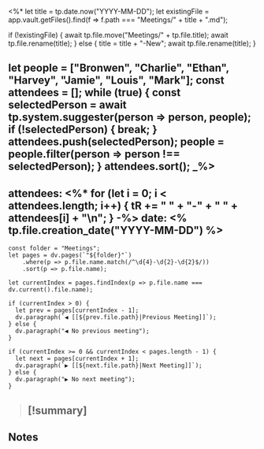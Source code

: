 <%*
let title = tp.date.now("YYYY-MM-DD");
let existingFile = app.vault.getFiles().find(f => f.path === "Meetings/" + title + ".md");

if (!existingFile) {
  await tp.file.move("Meetings/" + tp.file.title); 
  await tp.file.rename(title);
} else {
  title = title + "-New"; 
  await tp.file.rename(title);
}

let people = ["Bronwen", "Charlie", "Ethan", "Harvey", "Jamie", "Louis", "Mark"];
const attendees = [];
while (true) {
  const selectedPerson = await tp.system.suggester(person => person, people);
  if (!selectedPerson) {
    break;
  }
  attendees.push(selectedPerson);
  people = people.filter(person => person !== selectedPerson);
}
attendees.sort();
_%>
---
attendees:
<%*
for (let i = 0; i < attendees.length; i++) {
	tR += " " + "-" + " " + attendees[i] + "\n";
}
-%>
date: <% tp.file.creation_date("YYYY-MM-DD") %>
---

```dataviewjs
const folder = "Meetings";
let pages = dv.pages(`"${folder}"`)
    .where(p => p.file.name.match(/^\d{4}-\d{2}-\d{2}$/))
    .sort(p => p.file.name);

let currentIndex = pages.findIndex(p => p.file.name === dv.current().file.name);

if (currentIndex > 0) {
  let prev = pages[currentIndex - 1];
  dv.paragraph(`◀️ [[${prev.file.path}|Previous Meeting]]`);
} else {
  dv.paragraph("◀️ No previous meeting");
}

if (currentIndex >= 0 && currentIndex < pages.length - 1) {
  let next = pages[currentIndex + 1];
  dv.paragraph(`▶️ [[${next.file.path}|Next Meeting]]`);
} else {
  dv.paragraph("▶️ No next meeting");
}
```

> [!summary] 
>  - 

## Notes


